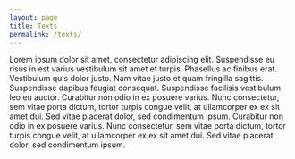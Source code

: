 ```yaml
---
layout: page
title: Texts
permalink: /texts/
---
```


Lorem ipsum dolor sit amet, consectetur adipiscing elit. Suspendisse eu risus in est varius vestibulum sit amet et turpis. Phasellus ac finibus erat. Vestibulum quis dolor justo. Nam vitae justo et quam fringilla sagittis. Suspendisse dapibus feugiat consequat. Suspendisse facilisis vestibulum leo eu auctor. Curabitur non odio in ex posuere varius. Nunc consectetur, sem vitae porta dictum, tortor turpis congue velit, at ullamcorper ex ex sit amet dui. Sed vitae placerat dolor, sed condimentum ipsum.  Curabitur non odio in ex posuere varius. Nunc consectetur, sem vitae porta dictum, tortor turpis congue velit, at ullamcorper ex ex sit amet dui. Sed vitae placerat dolor, sed condimentum ipsum.
